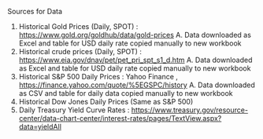 Sources for Data 

1. Historical Gold Prices (Daily, SPOT) : https://www.gold.org/goldhub/data/gold-prices 
	A. Data downloaded as Excel and table for USD daily rate copied manually to new workbook 
2. Historical crude prices (Daily, SPOT) : https://www.eia.gov/dnav/pet/pet_pri_spt_s1_d.htm 
	A. Data downloaded as Excel and table for USD daily rate copied manually to new workbook 
3. Historical S&P 500 Daily Prices : Yahoo Finance , https://finance.yahoo.com/quote/%5EGSPC/history
	A. Data downloaded as CSV and table for daily data copied manually to new workbook 
4. Historical Dow Jones Daily Prices (Same as S&P 500)
5. Daily Treasury Yield Curve Rates : https://www.treasury.gov/resource-center/data-chart-center/interest-rates/pages/TextView.aspx?data=yieldAll
